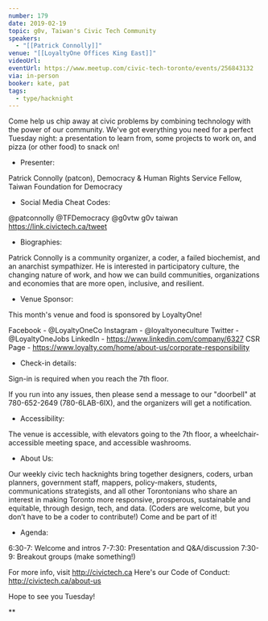 ```yaml
---
number: 179
date: 2019-02-19
topic: g0v, Taiwan's Civic Tech Community
speakers:
  - "[[Patrick Connolly]]"
venue: "[[LoyaltyOne Offices King East]]"
videoUrl:
eventUrl: https://www.meetup.com/civic-tech-toronto/events/256843132
via: in-person
booker: kate, pat
tags:
  - type/hacknight
---
```

Come help us chip away at civic problems by combining technology with the power of our community. We've got everything you need for a perfect Tuesday night: a presentation to learn from, some projects to work on, and pizza (or other food) to snack on!

+ Presenter:

Patrick Connolly (patcon), Democracy & Human Rights Service Fellow, Taiwan Foundation for Democracy

+ Social Media Cheat Codes:

@patconnolly @TFDemocracy @g0vtw g0v taiwan 
https://link.civictech.ca/tweet

+ Biographies:

Patrick Connolly is a community organizer, a coder, a failed biochemist, and an anarchist sympathizer. He is interested in participatory culture, the changing nature of work, and how we can build communities, organizations and economies that are more open, inclusive, and resilient.

+ Venue Sponsor:

This month's venue and food is sponsored by LoyaltyOne!

Facebook - @LoyaltyOneCo
Instagram - @loyaltyoneculture
Twitter - @LoyaltyOneJobs
LinkedIn - https://www.linkedin.com/company/6327
CSR Page - https://www.loyalty.com/home/about-us/corporate-responsibility

+ Check-in details:

Sign-in is required when you reach the 7th floor.

If you run into any issues, then please send a message to our "doorbell" at 780-652-2649 (780-6LAB-6IX), and the organizers will get a notification.

+ Accessibility:

The venue is accessible, with elevators going to the 7th floor, a wheelchair-accessible meeting space, and accessible washrooms.

+ About Us:

Our weekly civic tech hacknights bring together designers, coders, urban planners, government staff, mappers, policy-makers, students, communications strategists, and all other Torontonians who share an interest in making Toronto more responsive, prosperous, sustainable and equitable, through design, tech, and data. (Coders are welcome, but you don’t have to be a coder to contribute!) Come and be part of it!

+ Agenda:

6:30-7: Welcome and intros
7-7:30: Presentation and Q&A/discussion
7:30-9: Breakout groups (make something!)

For more info, visit http://civictech.ca
Here's our Code of Conduct: http://civictech.ca/about-us

Hope to see you Tuesday!

**